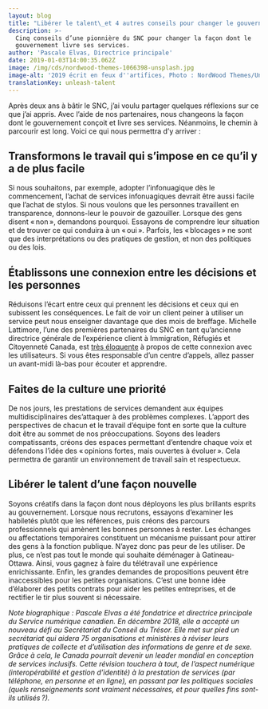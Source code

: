 ```yaml
---
layout: blog
title: "Libérer le talent\_et 4 autres conseils pour changer le gouvernement"
description: >-
  Cinq conseils d’une pionnière du SNC pour changer la façon dont le
  gouvernement livre ses services.
author: 'Pascale Elvas, Directrice principale'
date: 2019-01-03T14:00:35.062Z
image: /img/cds/nordwood-themes-1066398-unsplash.jpg
image-alt: '2019 écrit en feux d''artifices, Photo : NordWood Themes/Unsplash'
translationKey: unleash-talent
---
```

Après deux ans à bâtir le SNC, j’ai voulu partager quelques réflexions sur ce que j’ai appris. Avec l’aide de nos partenaires, nous changeons la façon dont le gouvernement conçoit et livre ses services. Néanmoins, le chemin à parcourir est long. Voici ce qui nous permettra d’y arriver :

## Transformons le travail qui s’impose en ce qu’il y a de plus facile

Si nous souhaitons, par exemple, adopter l’infonuagique dès le commencement, l’achat de services infonuagiques devrait être aussi facile que l’achat de stylos. Si nous voulons que les personnes travaillent en transparence, donnons-leur le pouvoir de gazouiller. Lorsque des gens disent « non », demandons pourquoi. Essayons de comprendre leur situation et de trouver ce qui conduira à un « oui ». Parfois, les « blocages » ne sont que des interprétations ou des pratiques de gestion, et non des politiques ou des lois.

## Établissons une connexion entre les décisions et les personnes

Réduisons l’écart entre ceux qui prennent les décisions et ceux qui en subissent les conséquences. Le fait de voir un client peiner à utiliser un service peut nous enseigner davantage que des mois de breffage. Michelle Lattimore, l’une des premières partenaires du SNC en tant qu’ancienne directrice générale de l’expérience client à Immigration, Réfugiés et Citoyenneté Canada, est [très éloquente](https://www.thestar.com/news/immigration/2017/09/10/customer-service-a-new-concept-for-canadas-immigration-department.html) à propos de cette connexion avec les utilisateurs. Si vous êtes responsable d’un centre d’appels, allez passer un avant-midi là-bas pour écouter et apprendre.

## Faites de la culture une priorité

De nos jours, les prestations de services demandent aux équipes multidisciplinaires des’attaquer à des problèmes complexes. L’apport des perspectives de chacun et le travail d’équipe font en sorte que la culture doit être au sommet de nos préoccupations. Soyons des leaders compatissants, créons des espaces permettant d’entendre chaque voix et défendons l’idée des « opinions fortes, mais ouvertes à évoluer ». Cela permettra de garantir un environnement de travail sain et respectueux.

## Libérer le talent d’une façon nouvelle

Soyons créatifs dans la façon dont nous déployons les plus brillants esprits au gouvernement. Lorsque nous recrutons, essayons d’examiner les habiletés plutôt que les références, puis créons des parcours professionnels qui amènent les bonnes personnes à rester. Les échanges ou affectations temporaires constituent un mécanisme puissant pour attirer des gens à la fonction publique. N’ayez donc pas peur de les utiliser. De plus, ce n’est pas tout le monde qui souhaite déménager à Gatineau-Ottawa. Ainsi, vous gagnez à faire du télétravail une expérience enrichissante. Enfin, les grandes demandes de propositions peuvent être inaccessibles pour les petites organisations. C’est une bonne idée d’élaborer des petits contrats pour aider les petites entreprises, et de rectifier le tir plus souvent si nécessaire.

_Note biographique : Pascale Elvas a été fondatrice et directrice principale du Service numérique canadien. En décembre 2018, elle a accepté un nouveau défi au Secrétariat du Conseil du Trésor. Elle met sur pied un secrétariat qui aidera 75 organisations et ministères à réviser leurs pratiques de collecte et d’utilisation des informations de genre et de sexe. Grâce à cela, le Canada pourrait devenir un leader mondial en conception de services inclusifs. Cette révision touchera à tout, de l’aspect numérique (interopérabilité et gestion d’identité) à la prestation de services (par téléphone, en personne et en ligne), en passant par les politiques sociales (quels renseignements sont vraiment nécessaires, et pour quelles fins sont-ils utilisés ?)._

